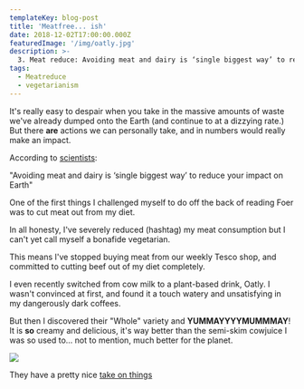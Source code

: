 ```yaml
---
templateKey: blog-post
title: 'Meatfree... ish'
date: 2018-12-02T17:00:00.000Z
featuredImage: '/img/oatly.jpg'
description: >-
  3. Meat reduce: Avoiding meat and dairy is ‘single biggest way’ to reduce your impact on Earth
tags:
  - Meatreduce
  - vegetarianism
---
```


It's really easy to despair when you take in the massive amounts of waste we've already dumped onto the Earth (and continue to at a dizzying rate.) But there **are** actions we can personally take, and in numbers would really make an impact.

According to [scientists](https://www.theguardian.com/environment/2018/may/31/avoiding-meat-and-dairy-is-single-biggest-way-to-reduce-your-impact-on-earth):

"Avoiding meat and dairy is ‘single biggest way’ to reduce your impact on Earth"

One of the first things I challenged myself to do off the back of reading Foer was to cut meat out from my diet.

In all honesty, I've severely reduced (hashtag) my meat consumption but I can't yet call myself a bonafide vegetarian.

This means I've stopped buying meat from our weekly Tesco shop, and committed to cutting beef out of my diet completely.

I even recently switched from cow milk to a plant-based drink, Oatly. I wasn't convinced at first, and found it a touch watery and unsatisfying in my dangerously dark coffees.

But then I discovered their "Whole" variety and **YUMMAYYYYMUMMMAY**! It is **so** creamy and delicious, it's way better than the semi-skim cowjuice I was so used to... not to mention, much better for the planet.

![](/img/oatly.jpg)

They have a pretty nice [take on things](https://www.oatly.com/int/the-oatly-way)
